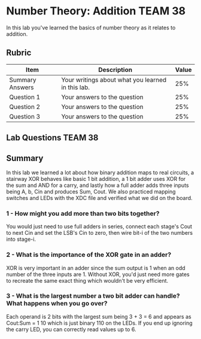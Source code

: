 # Number Theory: Addition TEAM 38

In this lab you've learned the basics of number theory as it relates to addition.

## Rubric

| Item | Description | Value |
| ---- | ----------- | ----- |
| Summary Answers | Your writings about what you learned in this lab. | 25% |
| Question 1 | Your answers to the question | 25% |
| Question 2 | Your answers to the question | 25% |
| Question 3 | Your answers to the question | 25% |

## Lab Questions TEAM 38

## Summary
In this lab we learned a lot about how binary addition maps to real circuits, a stairway XOR behaves like basic 1 bit addition, a 1 bit adder uses XOR for the sum and AND for a carry, and lastly how a full adder adds three inputs being A, b, Cin and produces Sum, Cout. We also practiced mapping switches and LEDs with the XDC file and verified what we did on the board. 

### 1 - How might you add more than two bits together?
You would just need to use full adders in series, connect each stage's Cout to next Cin and set the LSB's Cin to zero, then wire bit-i of the two numbers into stage-i.

### 2 - What is the importance of the XOR gate in an adder?
XOR is very important in an adder since the sum output is 1 when an odd number of the three inputs are 1. Without XOR, you'd just need more gates to recreate the same exact thing which wouldn't be very efficient.

### 3 - What is the largest number a two bit adder can handle? What happens when you go over?
Each operand is 2 bits with the largest sum being 3 + 3 = 6 and appears as Cout:Sum = 1 10 which is just binary 110 on the LEDs. If you end up ignoring the carry LED, you can correctly read values up to 6.

